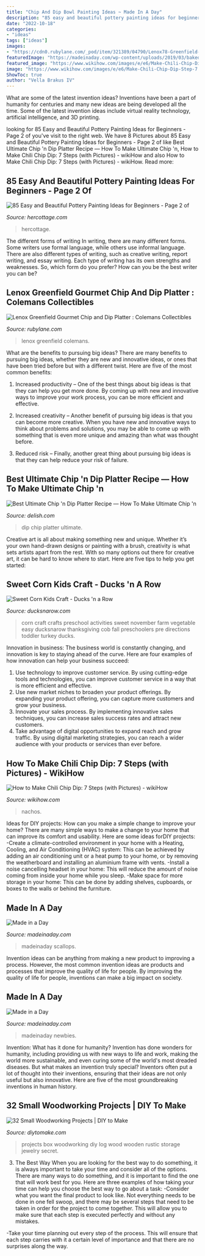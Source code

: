 ```yaml
---
title: "Chip And Dip Bowl Painting Ideas ~ Made In A Day"
description: "85 easy and beautiful pottery painting ideas for beginners"
date: "2022-10-18"
categories:
- "ideas"
tags: ["ideas"]
images:
- "https://cdn0.rubylane.com/_pod/item/321389/04790/Lenox78-Greenfield-Gourmet-Chip-Dip-Platter-full-1-2048%3a10.10-34-r-ffffff-5.jpg"
featuredImage: "https://madeinaday.com/wp-content/uploads/2019/03/baked-shells.jpg"
featured_image: "https://www.wikihow.com/images/e/e6/Make-Chili-Chip-Dip-Step-7.jpg"
image: "https://www.wikihow.com/images/e/e6/Make-Chili-Chip-Dip-Step-7.jpg"
ShowToc: true
author: "Vella Brakus IV"
---
```



What are some of the latest invention ideas?
Inventions have been a part of humanity for centuries and many new ideas are being developed all the time. Some of the latest invention ideas include virtual reality technology, artificial intelligence, and 3D printing.

	

		
looking for 85 Easy and Beautiful Pottery Painting Ideas for Beginners - Page 2 of you've visit to the right web. We have 8 Pictures about 85 Easy and Beautiful Pottery Painting Ideas for Beginners - Page 2 of like Best Ultimate Chip &#039;n Dip Platter Recipe — How To Make Ultimate Chip &#039;n, How to Make Chili Chip Dip: 7 Steps (with Pictures) - wikiHow and also How to Make Chili Chip Dip: 7 Steps (with Pictures) - wikiHow. Read more:
		
    
## 85 Easy And Beautiful Pottery Painting Ideas For Beginners - Page 2 Of

<img loading=lazy src="https://www.hercottage.com/wp-content/uploads/2019/07/Easy-and-Beautiful-Pottery-Painting-Ideas-for-Beginners-67.png" onerror="this.onerror=null;this.src='https://tse3.mm.bing.net/th?id=OIP.Frpi4ttb8U_3mxorbfu0hwHaJO&amp;pid=15.1';" alt="85 Easy and Beautiful Pottery Painting Ideas for Beginners - Page 2 of">

_Source: hercottage.com_

>hercottage. 

	

The different forms of writing
In writing, there are many different forms. Some writers use formal language, while others use informal language. There are also different types of writing, such as creative writing, report writing, and essay writing. Each type of writing has its own strengths and weaknesses. So, which form do you prefer? How can you be the best writer you can be?

    
## Lenox Greenfield Gourmet Chip And Dip Platter : Colemans Collectibles

<img loading=lazy src="https://cdn0.rubylane.com/_pod/item/321389/04790/Lenox78-Greenfield-Gourmet-Chip-Dip-Platter-full-1-2048%3a10.10-34-r-ffffff-5.jpg" onerror="this.onerror=null;this.src='https://tse4.mm.bing.net/th?id=OIP.75akrWo3UW6x-L0iqseLJgHaHa&amp;pid=15.1';" alt="Lenox Greenfield Gourmet Chip and Dip Platter : Colemans Collectibles">

_Source: rubylane.com_

>lenox greenfield colemans. 

	

What are the benefits to pursuing big ideas?
There are many benefits to pursuing big ideas, whether they are new and innovative ideas, or ones that have been tried before but with a different twist. Here are five of the most common benefits:
1. Increased productivity – One of the best things about big ideas is that they can help you get more done. By coming up with new and innovative ways to improve your work process, you can be more efficient and effective.

2. Increased creativity – Another benefit of pursuing big ideas is that you can become more creative. When you have new and innovative ways to think about problems and solutions, you may be able to come up with something that is even more unique and amazing than what was thought before.

3. Reduced risk – Finally, another great thing about pursuing big ideas is that they can help reduce your risk of failure.

    
## Best Ultimate Chip &#039;n Dip Platter Recipe — How To Make Ultimate Chip &#039;n

<img loading=lazy src="https://hips.hearstapps.com/hmg-prod.s3.amazonaws.com/images/delish-ultimate-chip-dip-platter-still004-1530112359.jpg?crop=0.804xw:0.715xh;0.107xw,0.103xh&amp;resize=1200:*" onerror="this.onerror=null;this.src='https://tse3.mm.bing.net/th?id=OIP.k3n2mtq67IzrYgsD_LmkiAHaDt&amp;pid=15.1';" alt="Best Ultimate Chip &#039;n Dip Platter Recipe — How To Make Ultimate Chip &#039;n">

_Source: delish.com_

>dip chip platter ultimate. 

	

Creative art is all about making something new and unique. Whether it’s your own hand-drawn designs or painting with a brush, creativity is what sets artists apart from the rest. With so many options out there for creative art, it can be hard to know where to start. Here are five tips to help you get started: 

    
## Sweet Corn Kids Craft - Ducks &#039;n A Row

<img loading=lazy src="https://i1.wp.com/2.bp.blogspot.com/-HFkP877madw/VZrbbXsOaqI/AAAAAAAAR08/BXtGETBn9p0/s1600/corn%2B2%2BA.png" onerror="this.onerror=null;this.src='https://tse1.mm.bing.net/th?id=OIP.qNdvoQ9QK2tb8thU9pcfjAHaIn&amp;pid=15.1';" alt="Sweet Corn Kids Craft - Ducks &#039;n a Row">

_Source: ducksnarow.com_

>corn craft crafts preschool activities sweet november farm vegetable easy ducksnarow thanksgiving cob fall preschoolers pre directions toddler turkey ducks. 

	

Innovation in business:
The business world is constantly changing, and innovation is key to staying ahead of the curve. Here are four examples of how innovation can help your business succeed: 
1. Use technology to improve customer service. By using cutting-edge tools and technologies, you can improve customer service in a way that is more efficient and effective.
2. Use new market niches to broaden your product offerings. By expanding your product offering, you can capture more customers and grow your business. 
3. Innovate your sales process. By implementing innovative sales techniques, you can increase sales success rates and attract new customers. 
4. Take advantage of digital opportunities to expand reach and grow traffic. By using digital marketing strategies, you can reach a wider audience with your products or services than ever before.

    
## How To Make Chili Chip Dip: 7 Steps (with Pictures) - WikiHow

<img loading=lazy src="https://www.wikihow.com/images/e/e6/Make-Chili-Chip-Dip-Step-7.jpg" onerror="this.onerror=null;this.src='https://tse1.mm.bing.net/th?id=OIP.4So8QXb50hkmEIJfEztHMAHaFj&amp;pid=15.1';" alt="How to Make Chili Chip Dip: 7 Steps (with Pictures) - wikiHow">

_Source: wikihow.com_

>nachos. 

	

Ideas for DIY projects: How can you make a simple change to improve your home?
There are many simple ways to make a change to your home that can improve its comfort and usability. Here are some ideas forDIY projects: 
-Create a climate-controlled environment in your home with a Heating, Cooling, and Air Conditioning (HVAC) system: This can be achieved by adding an air conditioning unit or a heat pump to your home, or by removing the weatherboard and installing an aluminium frame with vents. 
-Install a noise cancelling headset in your home: This will reduce the amount of noise coming from inside your home while you sleep. 
-Make space for more storage in your home: This can be done by adding shelves, cupboards, or boxes to the walls or behind the furniture.

    
## Made In A Day

<img loading=lazy src="https://madeinaday.com/wp-content/uploads/2019/03/baked-shells.jpg" onerror="this.onerror=null;this.src='https://tse1.mm.bing.net/th?id=OIP.VM994eVPOCf-3JuKUcAaeAHaLH&amp;pid=15.1';" alt="Made in a Day">

_Source: madeinaday.com_

>madeinaday scallops. 

	

Invention ideas can be anything from making a new product to improving a process. However, the most common invention ideas are products and processes that improve the quality of life for people. By improving the quality of life for people, inventions can make a big impact on society.

    
## Made In A Day

<img loading=lazy src="https://madeinaday.com/wp-content/uploads/2020/06/Hair-hat-Home.jpg" onerror="this.onerror=null;this.src='https://tse4.mm.bing.net/th?id=OIP.sOea2DLuKBc5veJmvmAZhQHaLH&amp;pid=15.1';" alt="Made in a Day">

_Source: madeinaday.com_

>madeinaday newbies. 

	

Invention: What has it done for humanity?
Invention has done wonders for humanity, including providing us with new ways to life and work, making the world more sustainable, and even curing some of the world's most dreaded diseases. But what makes an invention truly special? Inventors often put a lot of thought into their inventions, ensuring that their ideas are not only useful but also innovative. Here are five of the most groundbreaking inventions in human history.

    
## 32 Small Woodworking Projects | DIY To Make

<img loading=lazy src="http://www.diytomake.com/wp-content/uploads/2016/03/secret-log-box.jpg" onerror="this.onerror=null;this.src='https://tse2.mm.bing.net/th?id=OIP._7mp9uJmlHVZ8Kq0ca-2XwHaGv&amp;pid=15.1';" alt="32 Small Woodworking Projects | DIY to Make">

_Source: diytomake.com_

>projects box woodworking diy log wood wooden rustic storage jewelry secret. 

	

3) The Best Way
When you are looking for the best way to do something, it is always important to take your time and consider all of the options. There are many ways to do something, and it is important to find the one that will work best for you. Here are three examples of how taking your time can help you choose the best way to go about a task: 
-Consider what you want the final product to look like. Not everything needs to be done in one fell swoop, and there may be several steps that need to be taken in order for the project to come together. This will allow you to make sure that each step is executed perfectly and without any mistakes.

-Take your time planning out every step of the process. This will ensure that each step carries with it a certain level of importance and that there are no surprises along the way.

